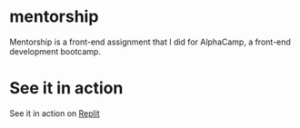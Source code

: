 # mentorship

Mentorship is a front-end assignment that I did for AlphaCamp, a front-end development bootcamp.

# See it in action

See it in action on [Replit](https://replit.com/@JC102/Mentorship-List)

